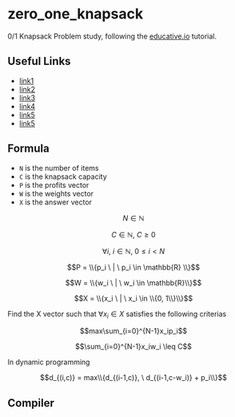 # zero_one_knapsack

0/1 Knapsack Problem study, following the [educative.io](https://www.educative.io/courses/grokking-dynamic-programming-patterns-for-coding-interviews/RM1BDv71V60) tutorial.

## Useful Links
- [link1](https://youtu.be/nLmhmB6NzcM)
- [link2](https://youtu.be/xOlhR_2QCXY)
- [link3](https://youtu.be/xCbYmUPvc2Q)
- [link4](https://youtu.be/cJ21moQpofY)
- [link5](https://youtu.be/zRza99HPvkQ)
- [link5](https://youtu.be/yV1d-b_NeK8)

## Formula
- `N` is the number of items
- `C` is the knapsack capacity
- `P` is the profits vector
- `W` is the weights vector
- `X` is the answer vector

$$N \in \mathbb{N}$$

$$C \in \mathbb{N}, \ C \geq 0$$

$$\forall i, \ i \in \mathbb{N}, \ 0 \leq i < N$$

$$P = \\{p_i \ | \ p_i \in \mathbb{R} \\}$$

$$W = \\{w_i \ | \ w_i \in \mathbb{R}\\}$$

$$X = \\{x_i \ | \ x_i \in \\{0, 1\\}\\}$$


Find the X vector such that $\forall x_i \in X$ satisfies the following criterias

$$max\sum_{i=0}^{N-1}x_ip_i$$

$$\sum_{i=0}^{N-1}x_iw_i \leq C$$

In dynamic programming

$$d_{(i,c)} = max\\{d_{(i-1,c)}, \ d_{(i-1,c-w_i)} + p_i\\}$$

## Compiler
